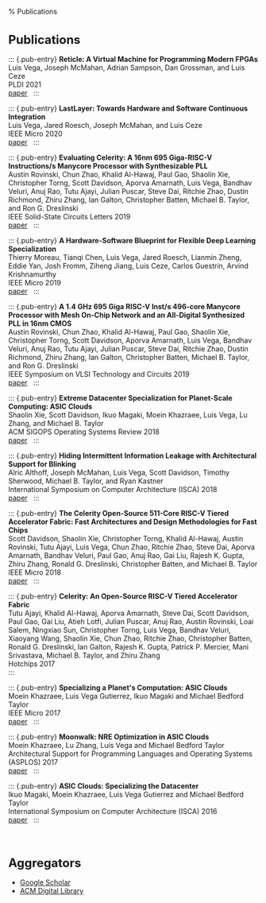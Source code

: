 % Publications

<style>
  h1 {
    font-size: 1.5rem;
  }
  #body-container {
    max-width: max-content;
    font-size: 0.95rem;
  }
  .abs-card, .bib-card {
    max-width: 45rem;
  }
</style>

# Publications

::: {.pub-entry}
  **Reticle: A Virtual Machine for Programming Modern FPGAs** \
  Luis Vega, Joseph McMahan, Adrian Sampson, Dan Grossman, and Luis Ceze \
  PLDI 2021 \
  [paper](pubs/pldi21_vega_reticle.pdf) &nbsp;
:::

::: {.pub-entry}
  **LastLayer: Towards Hardware and Software Continuous Integration** \
  Luis Vega, Jared Roesch, Joseph McMahan, and Luis Ceze \
  IEEE Micro 2020 \
  [paper](pubs/ieeemicro20_vega_lastlayer.pdf) &nbsp;
:::

::: {.pub-entry}
  **Evaluating Celerity: A 16nm 695 Giga-RISC-V Instructions/s Manycore Processor with Synthesizable PLL** \
  Austin Rovinski, Chun Zhao, Khalid Al-Hawaj, Paul Gao, Shaolin Xie, Christopher Torng,
  Scott Davidson, Aporva Amarnath, Luis Vega, Bandhav Veluri, Anuj Rao, Tutu Ajayi,
  Julian Puscar, Steve Dai, Ritchie Zhao, Dustin Richmond, Zhiru Zhang, Ian Galton,
  Christopher Batten, Michael B. Taylor, and Ron G. Dreslinski \
  IEEE Solid-State Circuits Letters 2019 \
  [paper](pubs/isscl19_eval_celerity.pdf) &nbsp;
:::

::: {.pub-entry}
  **A Hardware-Software Blueprint for Flexible Deep Learning Specialization** \
  Thierry Moreau, Tianqi Chen, Luis Vega, Jared Roesch, Lianmin Zheng, Eddie Yan,
  Josh Fromm, Ziheng Jiang, Luis Ceze, Carlos Guestrin, Arvind Krishnamurthy \
  IEEE Micro 2019 \
  [paper](pubs/ieeemicro19_moreau_vta.pdf) &nbsp;
:::

::: {.pub-entry}
  **A 1.4 GHz 695 Giga RISC-V Inst/s 496-core Manycore Processor with Mesh On-Chip Network and an All-Digital Synthesized PLL in 16nm CMOS** \
  Austin Rovinski, Chun Zhao, Khalid Al-Hawaj, Paul Gao, Shaolin Xie, Christopher Torng,
  Scott Davidson, Aporva Amarnath, Luis Vega, Bandhav Veluri, Anuj Rao, Tutu Ajayi,
  Julian Puscar, Steve Dai, Ritchie Zhao, Dustin Richmond, Zhiru Zhang, Ian Galton,
  Christopher Batten, Michael B. Taylor, and Ron G. Dreslinski \
  IEEE Symposium on VLSI Technology and Circuits 2019 \
  [paper](pubs/vlsi2019_rovinski_celerity.pdf) &nbsp;
:::

::: {.pub-entry}
  **Extreme Datacenter Specialization for Planet-Scale Computing: ASIC Clouds** \
  Shaolin Xie, Scott Davidson, Ikuo Magaki, Moein Khazraee, Luis Vega, Lu Zhang, and Michael B. Taylor \
  ACM SIGOPS Operating Systems Review 2018 \
  [paper](pubs/sigops18_xie_extreme.pdf) &nbsp;
:::

::: {.pub-entry}
  **Hiding Intermittent Information Leakage with Architectural Support for Blinking** \
  Alric Althoff, Joseph McMahan, Luis Vega, Scott Davidson, Timothy Sherwood,
  Michael B. Taylor, and Ryan Kastner \
  International Symposium on Computer Architecture (ISCA) 2018 \
  [paper](pubs/isca18_althoff_blinking.pdf) &nbsp;
:::

::: {.pub-entry}
  **The Celerity Open-Source 511-Core RISC-V Tiered Accelerator Fabric: Fast Architectures and Design Methodologies for Fast Chips** \
  Scott Davidson, Shaolin Xie, Christopher Torng, Khalid Al-Hawaj, Austin Rovinski,
  Tutu Ajayi, Luis Vega, Chun Zhao, Ritchie Zhao, Steve Dai, Aporva Amarnath,
  Bandhav Veluri, Paul Gao, Anuj Rao, Gai Liu, Rajesh K. Gupta, Zhiru Zhang,
  Ronald G. Dreslinski, Christopher Batten, and Michael B. Taylor \
  IEEE Micro 2018 \
  [paper](pubs/ieeemicro18_davidson_celerity.pdf) &nbsp;
:::

::: {.pub-entry}
  **Celerity: An Open-Source RISC-V Tiered Accelerator Fabric** \
  Tutu Ajayi, Khalid Al-Hawaj, Aporva Amarnath, Steve Dai, Scott Davidson,
  Paul Gao, Gai Liu, Atieh Lotfi, Julian Puscar, Anuj Rao, Austin Rovinski,
  Loai Salem, Ningxiao Sun, Christopher Torng, Luis Vega, Bandhav Veluri,
  Xiaoyang Wang, Shaolin Xie, Chun Zhao, Ritchie Zhao, Christopher Batten,
  Ronald G. Dreslinski, Ian Galton, Rajesh K. Gupta, Patrick P. Mercier,
  Mani Srivastava, Michael B. Taylor, and Zhiru Zhang \
  Hotchips 2017 \
:::

::: {.pub-entry}
  **Specializing a Planet's Computation: ASIC Clouds** \
  Moein Khazraee, Luis Vega Gutierrez, Ikuo Magaki and Michael Bedford Taylor \
  IEEE Micro 2017 \
  [paper](pubs/ieeemicro17_khazraee_asic_cloud.pdf) &nbsp;
:::

::: {.pub-entry}
  **Moonwalk: NRE Optimization in ASIC Clouds** \
  Moein Khazraee, Lu Zhang, Luis Vega and Michael Bedford Taylor \
  Architectural Support for Programming Languages and Operating Systems (ASPLOS) 2017 \
  [paper](pubs/asplos17_khazraee_moonwalk.pdf) &nbsp;
:::

::: {.pub-entry}
  **ASIC Clouds: Specializing the Datacenter** \
  Ikuo Magaki, Moein Khazraee, Luis Vega Gutierrez and Michael Bedford Taylor \
  International Symposium on Computer Architecture (ISCA) 2016 \
  [paper](pubs/isca16_magaki_asic_cloud.pdf) &nbsp;
:::

&nbsp;

# Aggregators

- [Google Scholar](https://scholar.google.com/citations?user=HgEGs5MAAAAJ)
- [ACM Digital Library](https://dl.acm.org/profile/99659151446)
